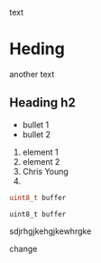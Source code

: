 text

# Heding

another text

## Heading h2

* bullet 1
* bullet 2

1. element 1
2. element 2
3. Chris Young
4. 
```c
uint8_t buffer
```

```c-nc
uint8_t buffer
```

sdjrhgjkehgjkewhrgke


change
